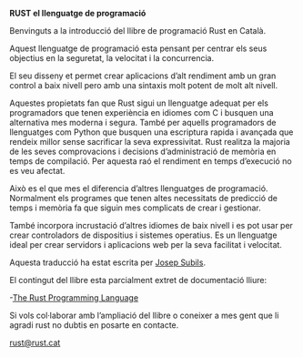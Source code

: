 **RUST el llenguatge de programació**

Benvinguts a la introducció del llibre de programació Rust en Català.

Aquest llenguatge de programació esta pensant per centrar els seus objectius en la seguretat, la velocitat i la concurrencia.

El seu disseny et permet crear aplicacions d’alt rendiment amb un gran control a baix nivell pero amb una sintaxis molt potent de molt alt nivell.

Aquestes propietats fan que Rust sigui un llenguatge adequat per els programadors que tenen experiència en idiomes com C i busquen una alternativa mes moderna i segura. També per aquells programadors de llenguatges com Python que busquen una escriptura rapida i avançada que rendeix millor sense sacrificar la seva expressivitat. 
Rust realitza la majoria de les seves comprovacions i decisions d’administració de memòria en temps de compilació. Per aquesta raó el rendiment en temps d’execució no es veu afectat.

Això es el que mes el diferencia d’altres llenguatges de programació. Normalment els programes que tenen altes necessitats de predicció de temps i memòria fa que siguin mes complicats de crear i gestionar.

També incorpora incrustació d’altres idiomes de baix nivell i es pot usar per crear controladors de dispositius i sistemes operatius. Es un llenguatge ideal per crear servidors i aplicacions web per la seva facilitat i velocitat.


Aquesta traducció ha estat escrita per [Josep Subils](http://js.gl).

El contingut del llibre esta parcialment extret de documentació lliure:

-[The Rust Programming Language](https://doc.rust-lang.org/book)



Si vols col·laborar amb l’ampliació del llibre o coneixer a mes gent que li agradi rust no dubtis en posarte en contacte.

[rust@rust.cat](mailto:rust@rust.cat)

  


